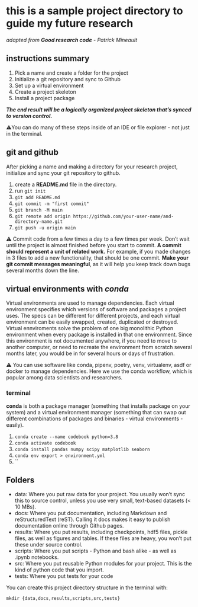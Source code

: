 # this is a sample project directory to guide my future research

_adapted from **Good research code** - Patrick Mineault_

## instructions summary

1. Pick a name and create a folder for the project
2. Initialize a git repository and sync to Github
3. Set up a virtual environment
4. Create a project skeleton
5. Install a project package

**_The end result will be a logically organized project skeleton that’s synced to version control._**

⚠️You can do many of these steps inside of an
IDE or file explorer - not just in the terminal.

## git and github

After picking a name and making a directory for your research project, initialize and sync your git repository to github.

1. create a **README.md** file in the directory.
2. run `git init`
3. `git add README.md`
4. `git commit -m "first commit"`
5. `git branch -M main`
6. `git remote add origin https://github.com/your-user-name/and-directory-name.git`
7. `git push -u origin main`

⚠️ Commit code from a few times a day to a few times per week. Don’t wait
until the project is almost finished before you start to commit. **A commit should represent a unit of related work.** For example, if you made changes in 3 files to add a new functionality, that should be one commit. **Make your git commit messages meaningful**, as it will help you keep track down bugs several months
down the line.

## virtual environments with _conda_

Virtual environments are used to manage dependencies. Each virtual environment specifies which versions of software and packages a project uses. The specs can be different for different projects, and each virtual environment can be easily swapped, created, duplicated or destroyed. Virtual ennviroments solve the problem of one big monolithic Python environment when every package is installed in that one
environment. Since this environment is not documented anywhere, if you need to move to another computer, or need to recreate the environment from scratch several months later, you would be in for several hours or days
of frustration.

⚠️ You can use software like conda, pipenv, poetry, venv,
virtualenv, asdf or docker to manage dependencies. Here we use the conda workflow, which is popular among
data scientists and researchers.

### terminal

**conda** is both a package manager
(something that installs package on your system) and a virtual environment manager (something that can swap out different
combinations of packages and binaries - virtual environments - easily).

1. `conda create --name codebook python=3.8`
2. `conda activate codebook`
3. `conda install pandas numpy scipy matplotlib seaborn`
4. `conda env export > environment.yml`
5. ``

## Folders

- data: Where you put raw data for your project. You usually won’t sync this to source control, unless you use very
  small, text-based datasets (< 10 MBs).
- docs: Where you put documentation, including Markdown and reStructuredText (reST). Calling it docs makes
  it easy to publish documentation online through Github pages.
- results: Where you put results, including checkpoints, hdf5 files, pickle files, as well as figures and tables. If
  these files are heavy, you won’t put these under source control.
- scripts: Where you put scripts - Python and bash alike - as well as .ipynb notebooks.
- src: Where you put reusable Python modules for your project. This is the kind of python code that you import.
- tests: Where you put tests for your code

You can create this project directory structure in the terminal with:

`mkdir {data,docs,results,scripts,src,tests}`
